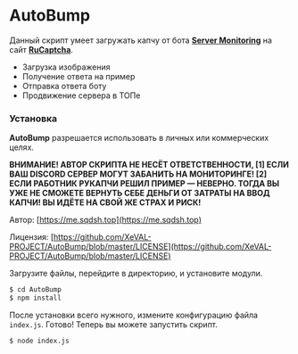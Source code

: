 # AutoBump

Данный скрипт умеет загружать капчу от бота **[Server Monitoring](https://discord-server.com)** на сайт **[RuCaptcha](https://rucaptcha.com)**.

  - Загрузка изображения
  - Получение ответа на пример
  - Отправка ответа боту
  - Продвижение сервера в ТОПе

### Установка

**AutoBump** разрешается использовать в личных или коммерческих целях.

**ВНИМАНИЕ! АВТОР СКРИПТА НЕ НЕСЁТ ОТВЕТСТВЕННОСТИ, [1] ЕСЛИ ВАШ DISCORD СЕРВЕР МОГУТ ЗАБАНИТЬ НА МОНИТОРИНГЕ! [2] ЕСЛИ РАБОТНИК РУКАПЧИ РЕШИЛ ПРИМЕР — НЕВЕРНО. ТОГДА ВЫ УЖЕ НЕ СМОЖЕТЕ ВЕРНУТЬ СЕБЕ ДЕНЬГИ ОТ ЗАТРАТЫ НА ВВОД КАПЧИ! ВЫ ИДЁТЕ НА СВОЙ ЖЕ СТРАХ И РИСК!**

Автор: [https://me.sqdsh.top](https://me.sqdsh.top)

Лицензия: [https://github.com/XeVAL-PROJECT/AutoBump/blob/master/LICENSE](https://github.com/XeVAL-PROJECT/AutoBump/blob/master/LICENSE)

Загрузите файлы, перейдите в директорию, и установите модули.

```sh
$ cd AutoBump
$ npm install
```

После установки всего нужного, измените конфигурацию файла `index.js`.
Готово! Теперь вы можете запустить скрипт.

```sh
$ node index.js
```
